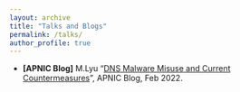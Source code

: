 ```yaml
---
layout: archive
title: "Talks and Blogs"
permalink: /talks/
author_profile: true
---
```

<!-- 
{% if site.talkmap_link == true %}

<p style="text-decoration:underline;"><a href="/talkmap.html">See a map of all the places I've given a talk!</a></p>

{% endif %}

{% for post in site.talks reversed %}
  {% include archive-single-talk.html %}
{% endfor %}
 -->

* **[APNIC Blog]** M.Lyu “[DNS Malware Misuse and Current Countermeasures](https://blog.apnic.net/2022/02/02/dns-malware-misuse-and-current-countermeasures/)”, APNIC Blog, Feb 2022.